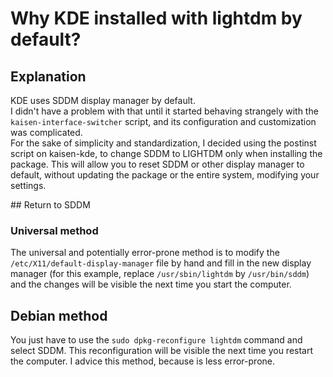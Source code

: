 # Why KDE installed with lightdm by default?

## Explanation
KDE uses SDDM display manager by default.  
I didn't have a problem with that until it started behaving strangely with the `kaisen-interface-switcher` script, and its configuration and customization was complicated.  
For the sake of simplicity and standardization, I decided using the postinst script on kaisen-kde, to change SDDM to LIGHTDM only when installing the package. This will allow you to reset SDDM or other display manager to default, without updating the package or the entire system, modifying your settings.  

## Return to SDDM
### Universal method
The universal and potentially error-prone method is to modify the `/etc/X11/default-display-manager` file by hand and fill in the new display manager (for this example, replace `/usr/sbin/lightdm` by `/usr/bin/sddm`) and the changes will be visible the next time you start the computer.

## Debian method
You just have to use the `sudo dpkg-reconfigure lightdm` command and select SDDM. This reconfiguration will be visible the next time you restart the computer. I advice this method, because is less error-prone.